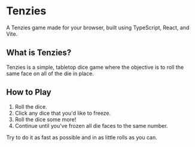# Tenzies

A Tenzies game made for your browser, built using TypeScript, React, and Vite.

## What is Tenzies?

Tenzies is a simple, tabletop dice game where the objective is to roll the same face on all of the die in place.

## How to Play

1. Roll the dice.
2. Click any dice that you'd like to freeze.
3. Roll the dice some more!
4. Continue until you've frozen all die faces to the same number.

Try to do it as fast as possible and in as little rolls as you can.
